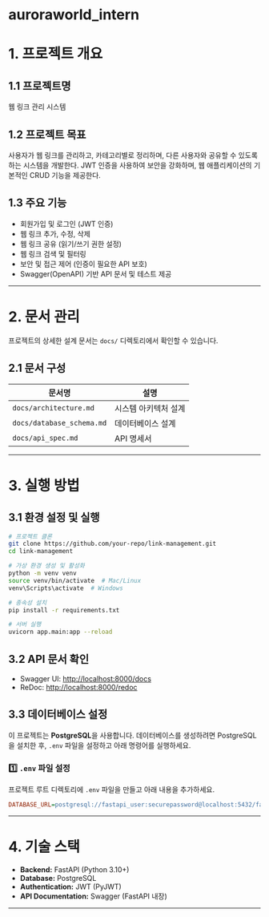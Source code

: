 # auroraworld_intern

# 1. 프로젝트 개요

## 1.1 프로젝트명

웹 링크 관리 시스템

## 1.2 프로젝트 목표

사용자가 웹 링크를 관리하고, 카테고리별로 정리하며, 다른 사용자와 공유할 수 있도록 하는 시스템을 개발한다. JWT 인증을 사용하여 보안을 강화하며, 웹 애플리케이션의 기본적인 CRUD 기능을 제공한다.

## 1.3 주요 기능

- 회원가입 및 로그인 (JWT 인증)
- 웹 링크 추가, 수정, 삭제
- 웹 링크 공유 (읽기/쓰기 권한 설정)
- 웹 링크 검색 및 필터링
- 보안 및 접근 제어 (인증이 필요한 API 보호)
- Swagger(OpenAPI) 기반 API 문서 및 테스트 제공

---

# 2. 문서 관리

프로젝트의 상세한 설계 문서는 `docs/` 디렉토리에서 확인할 수 있습니다.

## 2.1 문서 구성

| 문서명                    | 설명                 |
| ------------------------- | -------------------- |
| `docs/architecture.md`    | 시스템 아키텍처 설계 |
| `docs/database_schema.md` | 데이터베이스 설계    |
| `docs/api_spec.md`        | API 명세서           |

---

# 3. 실행 방법

## 3.1 환경 설정 및 실행

```sh
# 프로젝트 클론
git clone https://github.com/your-repo/link-management.git
cd link-management

# 가상 환경 생성 및 활성화
python -m venv venv
source venv/bin/activate  # Mac/Linux
venv\Scripts\activate  # Windows

# 종속성 설치
pip install -r requirements.txt

# 서버 실행
uvicorn app.main:app --reload
```

## 3.2 API 문서 확인

- Swagger UI: [http://localhost:8000/docs](http://localhost:8000/docs)
- ReDoc: [http://localhost:8000/redoc](http://localhost:8000/redoc)

## 3.3 데이터베이스 설정

이 프로젝트는 **PostgreSQL**을 사용합니다. 데이터베이스를 생성하려면 PostgreSQL을 설치한 후, `.env` 파일을 설정하고 아래 명령어를 실행하세요.

### 1️⃣ `.env` 파일 설정

프로젝트 루트 디렉토리에 `.env` 파일을 만들고 아래 내용을 추가하세요.

```ini
DATABASE_URL=postgresql://fastapi_user:securepassword@localhost:5432/fastapi_db
```

---

# 4. 기술 스택

- **Backend:** FastAPI (Python 3.10+)
- **Database:** PostgreSQL
- **Authentication:** JWT (PyJWT)
- **API Documentation:** Swagger (FastAPI 내장)

---

